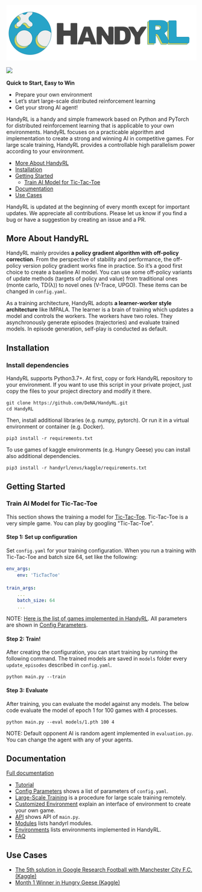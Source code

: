 ![HandyRL](docs/_static/logo.png)

![](https://github.com/DeNA/HandyRL/workflows/pytest/badge.svg?branch=master)

**Quick to Start, Easy to Win**
* Prepare your own environment
* Let’s start large-scale distributed reinforcement learning
* Get your strong AI agent!

HandyRL is a handy and simple framework based on Python and PyTorch for distributed reinforcement learning that is applicable to your own environments. HandyRL focuses on a practicable algorithm and implementation to create a strong and winning AI in competitive games. For large scale training, HandyRL provides a controllable high parallelism power according to your environment.


* [More About HandyRL](#More-About-HandyRL)
* [Installation](#Installation)
* [Getting Started](#Getting-Started)
    * [Train AI Model for Tic-Tac-Toe](#Train-AI-Model-for-Tic-Tac-Toe)
* [Documentation](#Documentation)
* [Use Cases](#Use-Cases)


HandyRL is updated at the beginning of every month except for important updates. We appreciate all contributions. Please let us know if you find a bug or have a suggestion by creating an issue and a PR.

## More About HandyRL

HandyRL mainly provides **a policy gradient algorithm with off-policy correction**.
From the perspective of stability and performance, the off-policy version policy gradient works fine in practice. So it’s a good first choice to create a baseline AI model.
You can use some off-policy variants of update methods (targets of policy and value) from traditional ones (monte carlo, TD(λ)) to novel ones (V-Trace, UPGO).
These items can be changed in `config.yaml`.

As a training architecture, HandyRL adopts **a learner-worker style architecture** like IMPALA.
The learner is a brain of training which updates a model and controls the workers.
The workers have two roles. They asynchronously generate episodes (trajectories) and evaluate trained models.
In episode generation, self-play is conducted as default.


## Installation

### Install dependencies

HandyRL supports Python3.7+. At first, copy or fork HandyRL repository to your environment. If you want to use this script in your private project, just copy the files to your project directory and modify it there.
```
git clone https://github.com/DeNA/HandyRL.git
cd HandyRL
```

Then, install additional libraries (e.g. numpy, pytorch). Or run it in a virtual environment or container (e.g. Docker).
```
pip3 install -r requirements.txt
```

To use games of kaggle environments (e.g. Hungry Geese) you can install also additional dependencies.
```
pip3 install -r handyrl/envs/kaggle/requirements.txt
```


## Getting Started


### Train AI Model for Tic-Tac-Toe

This section shows the training a model for [Tic-Tac-Toe](https://en.wikipedia.org/wiki/Tic-tac-toe). Tic-Tac-Toe is a very simple game. You can play by googling "Tic-Tac-Toe".

#### Step 1: Set up configuration

Set `config.yaml` for your training configuration. When you run a training with Tic-Tac-Toe and batch size 64, set like the following:


```yaml
env_args:
    env: 'TicTacToe'

train_args:
    ...
    batch_size: 64
    ...
```

NOTE: [Here is the list of games implemented in HandyRL](handyrl/envs). All parameters are shown in [Config Parameters](https://ikki407.github.io/HandyRL/documentation/parameters.html).


#### Step 2: Train!

After creating the configuration, you can start training by running the following command. The trained models are saved in `models` folder every `update_episodes` described in `config.yaml`.

```
python main.py --train
```


#### Step 3: Evaluate

After training, you can evaluate the model against any models. The below code evaluate the model of epoch 1 for 100 games with 4 processes.


```
python main.py --eval models/1.pth 100 4
```

NOTE: Default opponent AI is random agent implemented in `evaluation.py`. You can change the agent with any of your agents.


## Documentation

[Full documentation](https://ikki407.github.io/HandyRL)

* [Tutorial](https://ikki407.github.io/HandyRL/tutorial.html)
* [Config Parameters](https://ikki407.github.io/HandyRL/documentation/parameters.html) shows a list of parameters of `config.yaml`.
* [Large-Scale Training](https://ikki407.github.io/HandyRL/documentation/large_scale_training.html) is a procedure for large scale training remotely.
* [Customized Environment](https://ikki407.github.io/HandyRL/documentation/custom_environment.html) explain an interface of environment to create your own game.
* [API](https://ikki407.github.io/HandyRL/documentation/api.html) shows API of `main.py`.
* [Modules](https://ikki407.github.io/HandyRL/modules.html) lists handyrl modules.
* [Environments](https://ikki407.github.io/HandyRL/environments.html) lists environments implemented in HandyRL.
* [FAQ](https://ikki407.github.io/HandyRL/faq/faq.html)


## Use Cases

*   [The 5th solution in Google Research Football with Manchester City F.C. (Kaggle)](https://www.kaggle.com/c/google-football/discussion/203412)
*   [Month 1 Winner in Hungry Geese (Kaggle)](https://www.kaggle.com/c/hungry-geese/discussion/222941)
